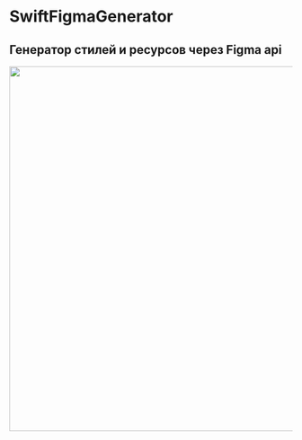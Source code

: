 # SwiftFigmaGenerator
## Генератор стилей и ресурсов через Figma api
<img src="https://github.com/msfrms/SwiftFigmaGenerator/blob/master/2021-06-09-074227.gif" width="2900" height="650" />
